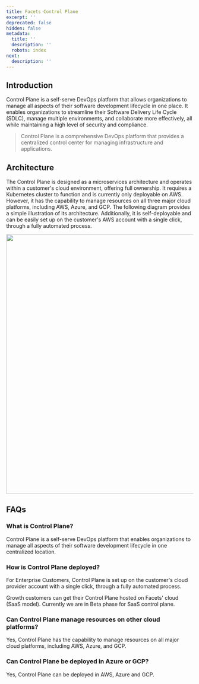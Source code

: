 ```yaml
---
title: Facets Control Plane
excerpt: ''
deprecated: false
hidden: false
metadata:
  title: ''
  description: ''
  robots: index
next:
  description: ''
---
```

## Introduction

Control Plane is a self-serve DevOps platform that allows organizations to manage all aspects of their software development lifecycle in one place. It enables organizations to streamline their Software Delivery Life Cycle (SDLC), manage multiple environments, and collaborate more effectively, all while maintaining a high level of security and compliance.

> Control Plane is a comprehensive DevOps platform that provides a centralized control center for managing infrastructure and applications.

## Architecture

The Control Plane is designed as a microservices architecture and operates within a customer's cloud environment, offering full ownership. It requires a Kubernetes cluster to function and is currently only deployable on AWS. However, it has the capability to manage resources on all three major cloud platforms, including AWS, Azure, and GCP. The following diagram provides a simple illustration of its architecture. Additionally, it is self-deployable and can be easily set up on the customer's AWS account with a single click, through a fully automated process.

<Image align="center" className="border" width="700px" border={true} src="https://files.readme.io/d599bf3-image.png" />

## FAQs

### What is Control Plane?

Control Plane is a self-serve DevOps platform that enables organizations to manage all aspects of their software development lifecycle in one centralized location.

### How is Control Plane deployed?

For Enterprise Customers, Control Plane is set up on the customer's cloud provider account with a single click, through a fully automated process.

Growth customers can get their Control Plane hosted on Facets' cloud (SaaS model). Currently we are in Beta phase for SaaS control plane. 

### Can Control Plane manage resources on other cloud platforms?

Yes, Control Plane has the capability to manage resources on all major cloud platforms, including AWS, Azure, and GCP.

### Can Control Plane be deployed in Azure or GCP?

Yes, Control Plane can be deployed in AWS, Azure and GCP.
